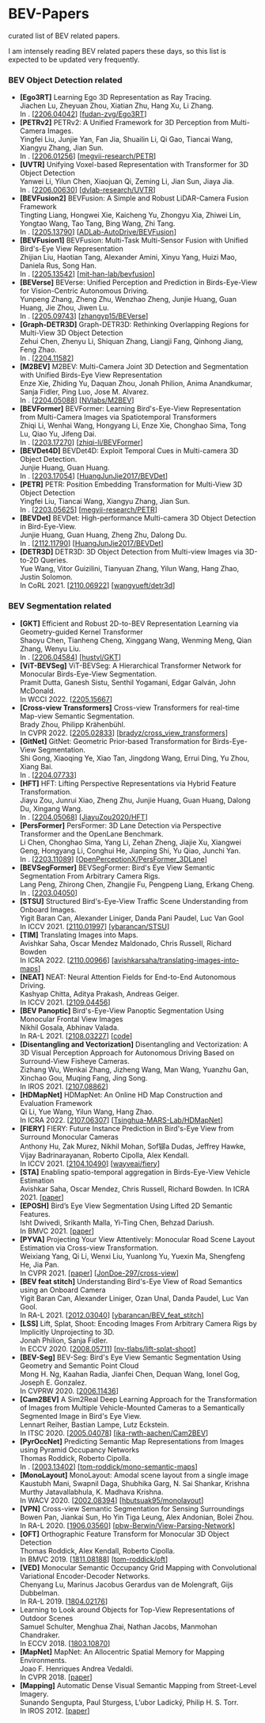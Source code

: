 # BEV-Papers
curated list of BEV related papers.

I am intensely reading BEV related papers these days, so this list is expected to be updated very frequently.


### BEV Object Detection related

- **[Ego3RT]** Learning Ego 3D Representation as Ray Tracing.<br>
Jiachen Lu, Zheyuan Zhou, Xiatian Zhu, Hang Xu, Li Zhang.<br>
In . [[2206.04042](https://arxiv.org/abs/2206.04042)] [[fudan-zvg/Ego3RT](https://github.com/fudan-zvg/Ego3RT)]
- **[PETRv2]** PETRv2: A Unified Framework for 3D Perception from Multi-Camera Images.<br>
Yingfei Liu, Junjie Yan, Fan Jia, Shuailin Li, Qi Gao, Tiancai Wang, Xiangyu Zhang, Jian Sun.<br>
In . [[2206.01256](https://arxiv.org/abs/2206.01256)] [[megvii-research/PETR](https://github.com/megvii-research/PETR)]
- **[UVTR]** Unifying Voxel-based Representation with Transformer for 3D Object Detection<br>
Yanwei Li, Yilun Chen, Xiaojuan Qi, Zeming Li, Jian Sun, Jiaya Jia.<br>
In . [[2206.00630](https://arxiv.org/abs/2206.00630)] [[dvlab-research/UVTR](https://github.com/dvlab-research/UVTR)]
- **[BEVFusion2]** BEVFusion: A Simple and Robust LiDAR-Camera Fusion Framework<br>
Tingting Liang, Hongwei Xie, Kaicheng Yu, Zhongyu Xia, Zhiwei Lin, Yongtao Wang, Tao Tang, Bing Wang, Zhi Tang.<br>
In . [[2205.13790](https://arxiv.org/abs/2205.13790)] [[ADLab-AutoDrive/BEVFusion](https://github.com/ADLab-AutoDrive/BEVFusion)]
- **[BEVFusion1]** BEVFusion: Multi-Task Multi-Sensor Fusion with Unified Bird's-Eye View Representation<br>
Zhijian Liu, Haotian Tang, Alexander Amini, Xinyu Yang, Huizi Mao, Daniela Rus, Song Han.<br>
In . [[2205.13542](https://arxiv.org/abs/2205.13542)] [[mit-han-lab/bevfusion](https://github.com/mit-han-lab/bevfusion)]
- **[BEVerse]** BEVerse: Unified Perception and Prediction in Birds-Eye-View for Vision-Centric Autonomous Driving.<br>
Yunpeng Zhang, Zheng Zhu, Wenzhao Zheng, Junjie Huang, Guan Huang, Jie Zhou, Jiwen Lu.<br>
In . [[2205.09743](https://arxiv.org/abs/2205.09743)] [[zhangyp15/BEVerse](https://github.com/zhangyp15/BEVerse)]
- **[Graph-DETR3D]** Graph-DETR3D: Rethinking Overlapping Regions for Multi-View 3D Object Detection<br>
Zehui Chen, Zhenyu Li, Shiquan Zhang, Liangji Fang, Qinhong Jiang, Feng Zhao.<br>
In . [[2204.11582](https://arxiv.org/abs/2204.11582)]
- **[M2BEV]** M2BEV: Multi-Camera Joint 3D Detection and Segmentation with Unified Birds-Eye View Representation<br>
Enze Xie, Zhiding Yu, Daquan Zhou, Jonah Philion, Anima Anandkumar, Sanja Fidler, Ping Luo, Jose M. Alvarez.<br>
In . [[2204.05088](https://arxiv.org/abs/2204.05088)] [[NVlabs/M2BEV](https://github.com/NVlabs/M2BEV)]
- **[BEVFormer]** BEVFormer: Learning Bird's-Eye-View Representation from Multi-Camera Images via Spatiotemporal Transformers<br>
Zhiqi Li, Wenhai Wang, Hongyang Li, Enze Xie, Chonghao Sima, Tong Lu, Qiao Yu, Jifeng Dai.<br>
In . [[2203.17270](https://arxiv.org/abs/2203.17270)] [[zhiqi-li/BEVFormer](https://github.com/zhiqi-li/BEVFormer)]
- **[BEVDet4D]** BEVDet4D: Exploit Temporal Cues in Multi-camera 3D Object Detection.<br>
Junjie Huang, Guan Huang.<br>
In . [[2203.17054](https://arxiv.org/abs/2203.17054)] [[HuangJunJie2017/BEVDet](https://github.com/HuangJunJie2017/BEVDet)]
- **[PETR]** PETR: Position Embedding Transformation for Multi-View 3D Object Detection<br>
Yingfei Liu, Tiancai Wang, Xiangyu Zhang, Jian Sun.<br>
In . [[2203.05625](https://arxiv.org/abs/2203.05625)] [[megvii-research/PETR](https://github.com/megvii-research/PETR)]
- **[BEVDet]** BEVDet: High-performance Multi-camera 3D Object Detection in Bird-Eye-View.<br>
Junjie Huang, Guan Huang, Zheng Zhu, Dalong Du.<br>
In . [[2112.11790](https://arxiv.org/abs/2112.11790)] [[HuangJunJie2017/BEVDet](https://github.com/HuangJunJie2017/BEVDet)]
- **[DETR3D]** DETR3D: 3D Object Detection from Multi-view Images via 3D-to-2D Queries.<br>
Yue Wang, Vitor Guizilini, Tianyuan Zhang, Yilun Wang, Hang Zhao, Justin Solomon.<br>
In CoRL 2021. [[2110.06922](https://arxiv.org/abs/2110.06922)] [[wangyueft/detr3d](https://github.com/wangyueft/detr3d)]




### BEV Segmentation related

- **[GKT]** Efficient and Robust 2D-to-BEV Representation Learning via Geometry-guided Kernel Transformer<br>
Shaoyu Chen, Tianheng Cheng, Xinggang Wang, Wenming Meng, Qian Zhang, Wenyu Liu.<br>
In . [[2206.04584](https://arxiv.org/abs/2206.04584)] [[hustvl/GKT](https://github.com/hustvl/GKT)]
- **[ViT-BEVSeg]** ViT-BEVSeg: A Hierarchical Transformer Network for Monocular Birds-Eye-View Segmentation.<br>
Pramit Dutta, Ganesh Sistu, Senthil Yogamani, Edgar Galván, John McDonald.<br>
In WCCI 2022. [[2205.15667](https://arxiv.org/abs/2205.15667)]
- **[Cross-view Transformers]** Cross-view Transformers for real-time Map-view Semantic Segmentation.<br>
Brady Zhou, Philipp Krähenbühl.<br>
In CVPR 2022. [[2205.02833](https://arxiv.org/abs/2205.02833)] [[bradyz/cross_view_transformers](https://github.com/bradyz/cross_view_transformers)]
- **[GitNet]** GitNet: Geometric Prior-based Transformation for Birds-Eye-View Segmentation.<br>
Shi Gong, Xiaoqing Ye, Xiao Tan, Jingdong Wang, Errui Ding, Yu Zhou, Xiang Bai.<br>
In . [[2204.07733](https://arxiv.org/abs/2204.07733)]
- **[HFT]** HFT: Lifting Perspective Representations via Hybrid Feature Transformation.<br>
Jiayu Zou, Junrui Xiao, Zheng Zhu, Junjie Huang, Guan Huang, Dalong Du, Xingang Wang.<br>
In . [[2204.05068](https://arxiv.org/abs/2204.05068)] [[JiayuZou2020/HFT](https://github.com/JiayuZou2020/HFT)]
- **[PersFormer]** PersFormer: 3D Lane Detection via Perspective Transformer and the OpenLane Benchmark.<br>
Li Chen, Chonghao Sima, Yang Li, Zehan Zheng, Jiajie Xu, Xiangwei Geng, Hongyang Li, Conghui He, Jianping Shi, Yu Qiao, Junchi Yan.<br>
In . [[2203.11089](https://arxiv.org/abs/2203.11089)] [[OpenPerceptionX/PersFormer_3DLane](https://github.com/OpenPerceptionX/PersFormer_3DLane)]
- **[BEVSegFormer]** BEVSegFormer: Bird's Eye View Semantic Segmentation From Arbitrary Camera Rigs.<br>
Lang Peng, Zhirong Chen, Zhangjie Fu, Pengpeng Liang, Erkang Cheng.<br>
In . [[2203.04050](https://arxiv.org/abs/2203.04050)]
- **[STSU]** Structured Bird's-Eye-View Traffic Scene Understanding from Onboard Images.<br>
Yigit Baran Can, Alexander Liniger, Danda Pani Paudel, Luc Van Gool<br>
In ICCV 2021. [[2110.01997](https://arxiv.org/abs/2110.01997)] [[ybarancan/STSU](https://github.com/ybarancan/STSU)]
- **[TIM]** Translating Images into Maps.<br>
Avishkar Saha, Oscar Mendez Maldonado, Chris Russell, Richard Bowden<br>
In ICRA 2022. [[2110.00966](https://arxiv.org/abs/2110.00966)] [[avishkarsaha/translating-images-into-maps](https://github.com/avishkarsaha/translating-images-into-maps)]
- **[NEAT]** NEAT: Neural Attention Fields for End-to-End Autonomous Driving.<br>
Kashyap Chitta, Aditya Prakash, Andreas Geiger.<br>
In ICCV 2021. [[2109.04456](https://arxiv.org/abs/2109.04456)]
- **[BEV Panoptic]** Bird's-Eye-View Panoptic Segmentation Using Monocular Frontal View Images<br>
Nikhil Gosala, Abhinav Valada.<br>
In RA-L 2021. [[2108.03227](https://arxiv.org/abs/2108.03227)] [[code](http://rl.uni-freiburg.de/research/panoptic-bev)]
- **[Disentangling and Vectorization]** Disentangling and Vectorization: A 3D Visual Perception Approach for Autonomous Driving Based on Surround-View Fisheye Cameras.<br>
Zizhang Wu, Wenkai Zhang, Jizheng Wang, Man Wang, Yuanzhu Gan, Xinchao Gou, Muqing Fang, Jing Song.<br>
In IROS 2021. [[2107.08862](https://arxiv.org/abs/2107.08862)]
- **[HDMapNet]** HDMapNet: An Online HD Map Construction and Evaluation Framework<br>
Qi Li, Yue Wang, Yilun Wang, Hang Zhao.<br>
In ICRA 2022. [[2107.06307](https://arxiv.org/abs/2107.06307)] [[Tsinghua-MARS-Lab/HDMapNet](https://github.com/Tsinghua-MARS-Lab/HDMapNet)]
- **[FIERY]** FIERY: Future Instance Prediction in Bird's-Eye View from Surround Monocular Cameras<br>
Anthony Hu, Zak Murez, Nikhil Mohan, Sof铆a Dudas, Jeffrey Hawke, Vijay Badrinarayanan, Roberto Cipolla, Alex Kendall.<br>
In ICCV 2021. [[2104.10490](https://arxiv.org/abs/2104.10490)] [[wayveai/fiery](https://github.com/wayveai/fiery)]
- **[STA]** Enabling spatio-temporal aggregation in Birds-Eye-View Vehicle Estimation<br>
Avishkar Saha, Oscar Mendez, Chris Russell, Richard Bowden.
In ICRA 2021. [[paper](https://cvssp.org/Personal/OscarMendez/papers/pdf/SahaICRA2021.pdf)]
- **[EPOSH]** Bird’s Eye View Segmentation Using Lifted 2D Semantic Features.<br>
Isht Dwivedi, Srikanth Malla, Yi-Ting Chen, Behzad Dariush.<br>
In BMVC 2021. [[paper](https://www.bmvc2021-virtualconference.com/assets/papers/0772.pdf)]
- **[PYVA]** Projecting Your View Attentively: Monocular Road Scene Layout Estimation via Cross-view Transformation.<br>
Weixiang Yang, Qi Li, Wenxi Liu, Yuanlong Yu, Yuexin Ma, Shengfeng He, Jia Pan.<br>
In CVPR 2021. [[paper](https://openaccess.thecvf.com/content/CVPR2021/html/Yang_Projecting_Your_View_Attentively_Monocular_Road_Scene_Layout_Estimation_via_CVPR_2021_paper.html)] [[JonDoe-297/cross-view](https://github.com/JonDoe-297/cross-view)]
- **[BEV feat stitch]** Understanding Bird's-Eye View of Road Semantics using an Onboard Camera<br>
Yigit Baran Can, Alexander Liniger, Ozan Unal, Danda Paudel, Luc Van Gool.<br>
In RA-L 2021. [[2012.03040](https://arxiv.org/abs/2012.03040)] [[ybarancan/BEV_feat_stitch](https://github.com/ybarancan/BEV_feat_stitch)]
- **[LSS]** Lift, Splat, Shoot: Encoding Images From Arbitrary Camera Rigs by Implicitly Unprojecting to 3D.<br>
Jonah Philion, Sanja Fidler.<br>
In ECCV 2020. [[2008.05711](https://arxiv.org/abs/2008.05711)] [[nv-tlabs/lift-splat-shoot](https://github.com/nv-tlabs/lift-splat-shoot)]
- **[BEV-Seg]** BEV-Seg: Bird's Eye View Semantic Segmentation Using Geometry and Semantic Point Cloud<br>
Mong H. Ng, Kaahan Radia, Jianfei Chen, Dequan Wang, Ionel Gog, Joseph E. Gonzalez.<br>
In CVPRW 2020. [[2006.11436](https://arxiv.org/abs/2006.11436)]
- **[Cam2BEV]** A Sim2Real Deep Learning Approach for the Transformation of Images from Multiple Vehicle-Mounted Cameras to a Semantically Segmented Image in Bird's Eye View.<br>
Lennart Reiher, Bastian Lampe, Lutz Eckstein.<br>
In ITSC 2020. [[2005.04078](https://arxiv.org/abs/2005.04078)] [[ika-rwth-aachen/Cam2BEV](https://github.com/ika-rwth-aachen/Cam2BEV)]
- **[PyrOccNet]** Predicting Semantic Map Representations from Images using Pyramid Occupancy Networks<br>
Thomas Roddick, Roberto Cipolla.<br>
In . [[2003.13402](https://arxiv.org/abs/2003.13402)] [[tom-roddick/mono-semantic-maps](https://github.com/tom-roddick/mono-semantic-maps)]
- **[MonoLayout]** MonoLayout: Amodal scene layout from a single image<br>
Kaustubh Mani, Swapnil Daga, Shubhika Garg, N. Sai Shankar, Krishna Murthy Jatavallabhula, K. Madhava Krishna.<br>
In WACV 2020. [[2002.08394](https://arxiv.org/abs/2002.08394)] [[hbutsuak95/monolayout](https://github.com/hbutsuak95/monolayout)]
- **[VPN]** Cross-view Semantic Segmentation for Sensing Surroundings<br>
Bowen Pan, Jiankai Sun, Ho Yin Tiga Leung, Alex Andonian, Bolei Zhou.<br>
In RA-L 2020. [[1906.03560](https://arxiv.org/abs/1906.03560)] [[pbw-Berwin/View-Parsing-Network](https://github.com/pbw-Berwin/View-Parsing-Network)]
- **[OFT]** Orthographic Feature Transform for Monocular 3D Object Detection<br>
Thomas Roddick, Alex Kendall, Roberto Cipolla.<br>
In BMVC 2019. [[1811.08188](https://arxiv.org/abs/1811.08188)] [[tom-roddick/oft](https://github.com/tom-roddick/oft)]
- **[VED]** Monocular Semantic Occupancy Grid Mapping with Convolutional Variational Encoder-Decoder Networks.<br>
Chenyang Lu, Marinus Jacobus Gerardus van de Molengraft, Gijs Dubbelman.<br>
In RA-L 2019. [[1804.02176](https://arxiv.org/abs/1804.02176)]
- Learning to Look around Objects for Top-View Representations of Outdoor Scenes<br>
Samuel Schulter, Menghua Zhai, Nathan Jacobs, Manmohan Chandraker.<br>
In ECCV 2018. [[1803.10870](https://arxiv.org/abs/1803.10870)]
- **[MapNet]** MapNet: An Allocentric Spatial Memory for Mapping Environments.<br>
Joao F. Henriques Andrea Vedaldi.<br>
In CVPR 2018. [[paper](https://openaccess.thecvf.com/content_cvpr_2018/papers/Henriques_MapNet_An_Allocentric_CVPR_2018_paper.pdf)]
- **[Mapping]** Automatic Dense Visual Semantic Mapping from Street-Level Imagery.<br>
Sunando Sengupta, Paul Sturgess, L’ubor Ladický, Philip H. S. Torr.<br>
In IROS 2012. [[paper](https://www.robots.ox.ac.uk/~tvg/publications/2012/IROS_Mapping_ss.pdf)]















